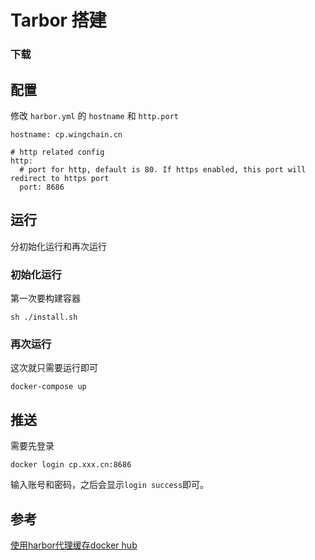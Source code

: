 # Tarbor 搭建

### 下载



## 配置

修改 `harbor.yml` 的 `hostname` 和 `http.port` 

```
hostname: cp.wingchain.cn

# http related config
http:
  # port for http, default is 80. If https enabled, this port will redirect to https port
  port: 8686

```

## 运行

分初始化运行和再次运行

### 初始化运行

第一次要构建容器

```
sh ./install.sh
```

### 再次运行

这次就只需要运行即可

```
docker-compose up
```

## 推送

需要先登录

```
docker login cp.xxx.cn:8686
```

输入账号和密码，之后会显示`login success`即可。

## 参考



[使用harbor代理缓存docker hub](https://www.lishuai.fun/2020/11/05/harbor-proxy/)

